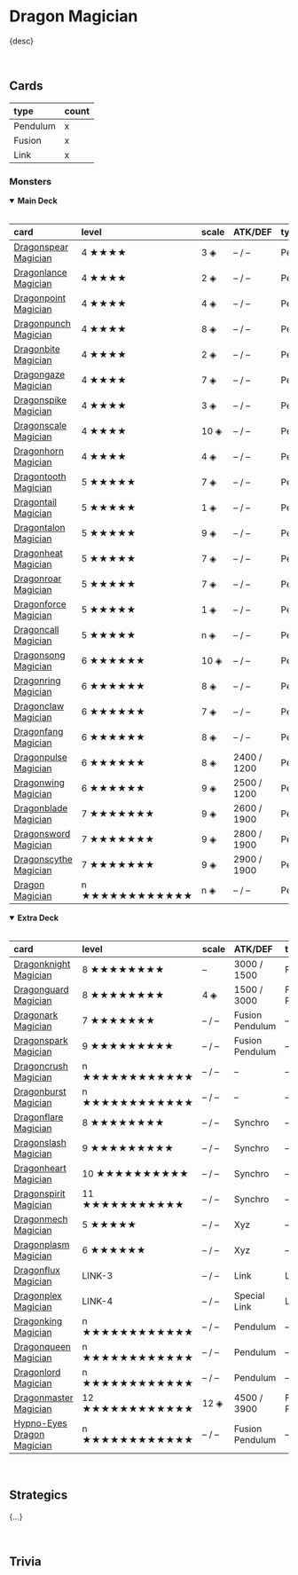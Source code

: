 # Dragon Magician

{desc}


<br>


## Cards

| type | count |
| :--- | :---- |
| Pendulum | x |
| Fusion | x |
| Link | x |

### Monsters

<details open>
  <summary> <b> Main Deck </b> </summary> <br>

| card | level | scale | ATK/DEF | type | attribute |
| :--- | :---- | :---- | :------ | :--- | :-------- |
| [Dragonspear Magician](../cards/monsters/pendulum/Dragonspear%20Magician.md) | 4 ★★★★ | 3 ◈ | – / – | Pendulum | – |
| [Dragonlance Magician](../cards/monsters/pendulum/Dragonlance%20Magician.md) | 4 ★★★★ | 2 ◈ | – / – | Pendulum | – |
| [Dragonpoint Magician](../cards/monsters/pendulum/Dragonpoint%20Magician.md) | 4 ★★★★ | 4 ◈ | – / – | Pendulum | – |
| [Dragonpunch Magician](../cards/monsters/pendulum/Dragonpunch%20Magician.md) | 4 ★★★★ | 8 ◈ | – / – | Pendulum | – |
| [Dragonbite Magician](../cards/monsters/pendulum/Dragonbite%20Magician.md) | 4 ★★★★ | 2 ◈ | – / – | Pendulum | – |
| [Dragongaze Magician](../cards/monsters/pendulum/Dragongaze%20Magician.md) | 4 ★★★★ | 7 ◈ | – / – | Pendulum | – |
| [Dragonspike Magician](../cards/monsters/pendulum/Dragonspike%20Magician.md) | 4 ★★★★ | 3 ◈ | – / – | Pendulum | – |
| [Dragonscale Magician](../cards/monsters/pendulum/Dragonscale%20Magician.md) | 4 ★★★★ | 10 ◈ | – / – | Pendulum | – |
| [Dragonhorn Magician](../cards/monsters/pendulum/Dragonhorn%20Magician.md) | 4 ★★★★ | 4 ◈ | – / – | Pendulum | – |
| [Dragontooth Magician](../cards/monsters/pendulum/Dragontooth%20Magician.md) | 5 ★★★★★ | 7 ◈ | – / – | Pendulum | – |
| [Dragontail Magician](../cards/monsters/pendulum/Dragontail%20Magician.md) | 5 ★★★★★ | 1 ◈ | – / – | Pendulum | – |
| [Dragontalon Magician](../cards/monsters/pendulum/Dragontalon%20Magician.md) | 5 ★★★★★ | 9 ◈ | – / – | Pendulum | – |
| [Dragonheat Magician](../cards/monsters/pendulum/Dragonheat%20Magician.md) | 5 ★★★★★ | 7 ◈ | – / – | Pendulum | – |
| [Dragonroar Magician](../cards/monsters/pendulum/Dragonroar%20Magician.md) | 5 ★★★★★ | 7 ◈ | – / – | Pendulum | – |
| [Dragonforce Magician](../cards/monsters/pendulum/Dragonforce%20Magician.md) | 5 ★★★★★ | 1 ◈ | – / – | Pendulum | – |
| [Dragoncall Magician](../cards/monsters/pendulum/Dragoncall%20Magician.md) | 5 ★★★★★ | n ◈ | – / – | Pendulum | – |
| [Dragonsong Magician](../cards/monsters/pendulum/Dragonsong%20Magician.md) | 6 ★★★★★★ | 10 ◈ | – / – | Pendulum | – |
| [Dragonring Magician](../cards/monsters/pendulum/Dragonring%20Magician.md) | 6 ★★★★★★ | 8 ◈ | – / – | Pendulum | – |
| [Dragonclaw Magician](../cards/monsters/pendulum/Dragonclaw%20Magician.md) | 6 ★★★★★★ | 7 ◈ | – / – | Pendulum | – |
| [Dragonfang Magician](../cards/monsters/pendulum/Dragonfang%20Magician.md) | 6 ★★★★★★ | 8 ◈ | – / – | Pendulum | – |
| [Dragonpulse Magician](../cards/monsters/pendulum/Dragonpulse%20Magician.md) | 6 ★★★★★★ | 8 ◈ | 2400 / 1200 | Pendulum | – |
| [Dragonwing Magician](../cards/monsters/pendulum/Dragonwing%20Magician.md) | 6 ★★★★★★ | 9 ◈ | 2500 / 1200 | Pendulum | – |
| [Dragonblade Magician](../cards/monsters/pendulum/Dragonblade%20Magician.md) | 7 ★★★★★★★ | 9 ◈ | 2600 / 1900 | Pendulum | – |
| [Dragonsword Magician](../cards/monsters/pendulum/Dragonsword%20Magician.md) | 7 ★★★★★★★ | 9 ◈ | 2800 / 1900 | Pendulum | – |
| [Dragonscythe Magician](../cards/monsters/pendulum/Dragonscythe%20Magician.md) | 7 ★★★★★★★ | 9 ◈ | 2900 / 1900 | Pendulum | – |
| [Dragon Magician](../cards/monsters/pendulum/Dragon%20Magician.md) | n ★★★★★★★★★★★★ | n ◈ | – / – | Pendulum | – |

</details>

<details open>
  <summary> <b> Extra Deck </b> </summary> <br>

| card | level | scale | ATK/DEF | type | attribute | material |
| :--- | :---- | :---- | :------ | :--- | :-------- | :------- |
| [Dragonknight Magician](../cards/monsters/fusion/Dragonknight%20Magician.md) | 8 ★★★★★★★★ | – | 3000 / 1500 | Fusion | LIGHT | – |
| [Dragonguard Magician](../cards/monsters/fusion/Dragon%20Magicianguard.md) | 8 ★★★★★★★★ | 4 ◈ | 1500 / 3000 | Fusion Pendulum | LIGHT | – |
| [Dragonark Magician](../cards/monsters/fusion/Dragonark%20Magician.md) | 7 ★★★★★★★ | – / – | Fusion Pendulum | – | – |
| [Dragonspark Magician](../cards/monsters/fusion/Dragonspark%20Magician.md) | 9 ★★★★★★★★★ | – / – | Fusion Pendulum | – | – |
| [Dragoncrush Magician](../cards/monsters/–/Dragoncrush%20Magician.md) | n ★★★★★★★★★★★★ | – / – | – | – | – |
| [Dragonburst Magician](../cards/monsters/–/Dragonburst%20Magician.md) | n ★★★★★★★★★★★★ | – / – | – | – | – |
| [Dragonflare Magician](../cards/monsters/synchro/Dragonflare%20Magician.md) | 8 ★★★★★★★★ | – / – | Synchro | – | – |
| [Dragonslash Magician](../cards/monsters/synchro/Dragonslash%20Magician.md) | 9 ★★★★★★★★★ | – / – | Synchro | – | – |
| [Dragonheart Magician](../cards/monsters/synchro/Dragonheart%20Magician.md) | 10 ★★★★★★★★★★ | – / – | Synchro | – | – |
| [Dragonspirit Magician](../cards/monsters/synchro/Dragonspirit%20Magician.md) | 11 ★★★★★★★★★★★ | – / – | Synchro | – | – |
| [Dragonmech Magician](../cards/monsters/xyz/Dragonmech%20Magician.md) | 5 ★★★★★ | – / – | Xyz | – | – |
| [Dragonplasm Magician](../cards/monsters/xyz/Dragonplasm%20Magician.md) | 6 ★★★★★★ | – / – | Xyz | – | – |
| [Dragonflux Magician](../cards/monsters/link/Dragonflux%20Magician.md) | LINK-3 | – / – | Link | LIGHT | – |
| [Dragonplex Magician](../cards/monsters/link/Dragonplex%20Magician.md) | LINK-4 | – / – | Special Link | LIGHT | – |
| [Dragonking Magician](../cards/monsters/–/Dragonking%20Magician.md) | n ★★★★★★★★★★★★ | – / – | Pendulum | – | – |
| [Dragonqueen Magician](../cards/monsters/–/Dragonqueen%20Magician.md) | n ★★★★★★★★★★★★ | – / – | Pendulum | – | – |
| [Dragonlord Magician](../cards/monsters/–/Dragonlord%20Magician.md) | n ★★★★★★★★★★★★ | – / – | Pendulum | – | – |
| [Dragonmaster Magician](../cards/monsters/fusion/Dragonmaster%20Magician.md) | 12 ★★★★★★★★★★★★ | 12 ◈ | 4500 / 3900 | Fusion Pendulum | LIGHT | – |
| [Hypno-Eyes Dragon Magician](../cards/monsters/fusion/Hypno-Eyes%20Dragon%20Magician.md) | n ★★★★★★★★★★★★ | – / – | Fusion Pendulum | – | – |

</details>


<br>


## Strategics

{...}


<br>


## Trivia
